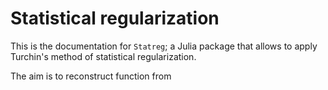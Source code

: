 # Statistical regularization

This is the documentation for `Statreg`; a Julia package that allows to apply Turchin's method of statistical regularization.

The aim is to reconstruct function from 